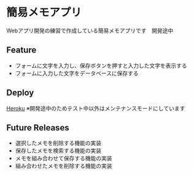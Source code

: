 簡易メモアプリ
====
Webアプリ開発の練習で作成している簡易メモアプリです　開発途中

## Feature
* フォームに文字を入力し、保存ボタンを押すと入力した文字を表示する
* フォームに入力した文字をデータベースに保存する

## Deploy
[Heroku](https://combination-notes.herokuapp.com/)
※開発途中のためテスト中以外はメンテナンスモードにしています

## Future Releases
* 選択したメモを削除する機能の実装
* 保存したメモを検索する機能の実装
* メモを組み合わせて保存する機能の実装
* 組み合わせたメモを削除する機能の実装